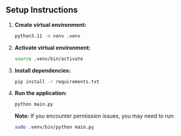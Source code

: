## Setup Instructions

1. **Create virtual environment:**
    ```bash
    python3.11 -m venv .venv 
    ```

2. **Activate virtual environment:**
    ```bash
    source .venv/bin/activate
    ```

3. **Install dependencies:**
    ```bash
    pip install -r requirements.txt
    ```

4. **Run the application:**
    ```bash
    python main.py
    ```
    
    **Note:** If you encounter permission issues, you may need to run:
    ```bash
    sudo .venv/bin/python main.py
    ```
